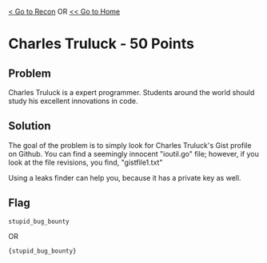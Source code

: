 [< Go to Recon](/Recon) OR [<< Go to Home](/)
# Charles Truluck - 50 Points
## Problem
Charles Truluck is a expert programmer. Students around the world should study his excellent innovations in code.

## Solution
The goal of the problem is to simply look for Charles Truluck's Gist profile on Github. You can find a seemingly innocent "ioutil.go" file; however, if you look at the file revisions, you find, "gistfile1.txt"

Using a leaks finder can help you, because it has a private key as well.

## Flag
`stupid_bug_bounty`

OR

`{stupid_bug_bounty}`
